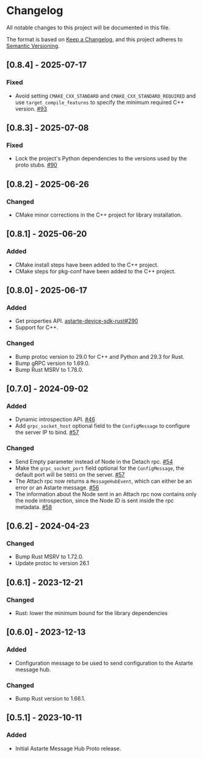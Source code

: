 # Changelog

All notable changes to this project will be documented in this file.

The format is based on [Keep a Changelog](https://keepachangelog.com/en/1.0.0/), and this project
adheres to [Semantic Versioning](https://semver.org/spec/v2.0.0.html).

## [0.8.4] - 2025-07-17

### Fixed

- Avoid setting `CMAKE_CXX_STANDARD` and `CMAKE_CXX_STANDARD_REQUIRED` and use
  `target_compile_features` to specify the minimum required C++ version.
  [#93](https://github.com/astarte-platform/astarte-message-hub-proto/pull/93)

## [0.8.3] - 2025-07-08

### Fixed

- Lock the project's Python dependencies to the versions used by the proto stubs.
  [#90](https://github.com/astarte-platform/astarte-message-hub-proto/pull/90)

## [0.8.2] - 2025-06-26

### Changed

- CMake minor corrections in the C++ project for library installation.

## [0.8.1] - 2025-06-20

### Added

- CMake install steps have been added to the C++ project.
- CMake steps for pkg-conf have been added to the C++ project.

## [0.8.0] - 2025-06-17

### Added

- Get properties API. [astarte-device-sdk-rust#290](https://github.com/astarte-platform/astarte-device-sdk-rust/issues/290)
- Support for C++.

### Changed

- Bump protoc version to 29.0 for C++ and Python and 29.3 for Rust.
- Bump gRPC version to 1.69.0.
- Bump Rust MSRV to 1.78.0.

## [0.7.0] - 2024-09-02

### Added

- Dynamic introspection API. [#46](https://github.com/astarte-platform/astarte-message-hub-proto/pull/46)
- Add `grpc_socket_host` optional field to the `ConfigMessage` to configure the server IP to bind. [#57]

### Changed

- Send Empty parameter instead of Node in the Detach rpc. [#54](https://github.com/astarte-platform/astarte-message-hub-proto/pull/54)
- Make the `grpc_socket_port` field optional for the `ConfigMessage`, the default port will be
  `50051` on the server. [#57]
- The Attach rpc now returns a `MessageHubEvent`, which can either be an error or an Astarte message. [#56](https://github.com/astarte-platform/astarte-message-hub-proto/pull/56)
- The information about the Node sent in an Attach rpc now contains only the node introspection, since
  the Node ID is sent inside the rpc metadata. [#58](https://github.com/astarte-platform/astarte-message-hub-proto/pull/58)

[#57]: https://github.com/astarte-platform/astarte-message-hub-proto/pull/57

## [0.6.2] - 2024-04-23

### Changed

- Bump Rust MSRV to 1.72.0.
- Update protoc to version 26.1

## [0.6.1] - 2023-12-21

### Changed

- Rust: lower the minimum bound for the library dependencies

## [0.6.0] - 2023-12-13

### Added

- Configuration message to be used to send configuration to the Astarte message hub.

### Changed

- Bump Rust version to 1.66.1.

## [0.5.1] - 2023-10-11

### Added

- Initial Astarte Message Hub Proto release.
